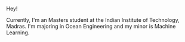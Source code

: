 Hey!

Currently, I'm an Masters student at the Indian Institute of Technology, Madras. I'm majoring in Ocean Engineering and my minor is Machine Learning.

